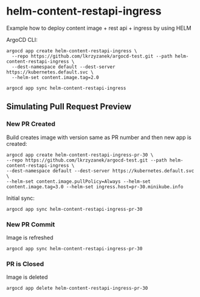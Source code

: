 # helm-content-restapi-ingress

Example how to deploy content image + rest api + ingress by using HELM


ArgoCD CLI:

```shell
argocd app create helm-content-restapi-ingress \
  --repo https://github.com/lkrzyzanek/argocd-test.git --path helm-content-restapi-ingress \
  --dest-namespace default --dest-server https://kubernetes.default.svc \
  --helm-set content.image.tag=2.0
```

```shell
argocd app sync helm-content-restapi-ingress
```

## Simulating Pull Request Preview

### New PR Created

Build creates image with version same as PR number and then new app is created:

```shell
argocd app create helm-content-restapi-ingress-pr-30 \
--repo https://github.com/lkrzyzanek/argocd-test.git --path helm-content-restapi-ingress \
--dest-namespace default --dest-server https://kubernetes.default.svc \
--helm-set content.image.pullPolicy=Always --helm-set content.image.tag=3.0 --helm-set ingress.host=pr-30.minikube.info
```

Initial sync:
```shell
argocd app sync helm-content-restapi-ingress-pr-30
```

### New PR Commit

Image is refreshed

```shell
argocd app sync helm-content-restapi-ingress-pr-30
```

### PR is Closed

Image is deleted

```shell
argocd app delete helm-content-restapi-ingress-pr-30
```
